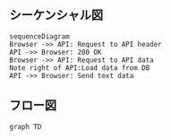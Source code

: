 
## シーケンシャル図

```mermaid
sequenceDiagram
Browser ->> API: Request to API header
API ->> Browser: 200 OK
Browser ->> API: Request to API data
Note right of API:Load data from DB
API ->> Browser: Send text data
```

## フロー図

```mermaid
graph TD

```

<!--stackedit_data:
eyJoaXN0b3J5IjpbLTMwODg4MDkzOSwtMTk5OTIzNTEwXX0=
-->